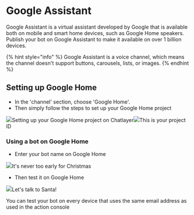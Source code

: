# Google Assistant

Google Assistant is a virtual assistant developed by Google that is available both on mobile and smart home devices, such as Google Home speakers. Publish your bot on Google Assistant to make it available on over 1 billion devices.

{% hint style="info" %}
Google Assistant is a voice channel, which means the channel doesn't support buttons, carousels, lists, or images.
{% endhint %}

## Setting up Google Home

* In the 'channel' section, choose 'Google Home'.
* Then simply follow the steps to set up your Google Home project

![](https://gblobscdn.gitbook.com/assets%2F-LLTwFwbOqJj4dDhg8Ju%2F-MSYdM7fRrH88fON8GTn%2F-MSYdapqc9J_iKdAo1lP%2Fimage.png?alt=media&token=ef4eb790-4338-4a3f-86f3-bfbdbcb609a7)Setting up your Google Home project on Chatlayer![](https://gblobscdn.gitbook.com/assets%2F-LLTwFwbOqJj4dDhg8Ju%2F-MSYdM7fRrH88fON8GTn%2F-MSYe3DO1uwI5dYouLPQ%2Fimage.png?alt=media&token=415c1a66-6da5-4e27-936a-d088d6be1ca0)This is your project ID

### Using a bot on Google Home​ <a id="using-a-bot-on-google-home"></a>

* Enter your bot name on Google Home​

![](https://gblobscdn.gitbook.com/assets%2F-LLTwFwbOqJj4dDhg8Ju%2F-MSYe9mZ2XkTLX9DMMh-%2F-MSYeM_uINFAkn_0vMLf%2Fimage.png?alt=media&token=680c95b5-ee7c-44f7-b8c9-3f2c63ad32a9)It's never too early for Christmas

* Then test it on Google Home​

![](https://gblobscdn.gitbook.com/assets%2F-LLTwFwbOqJj4dDhg8Ju%2F-MSYe9mZ2XkTLX9DMMh-%2F-MSYeTzuVd3Cka-JAJ8P%2Fimage.png?alt=media&token=94f8ef94-fe0d-4356-83d3-a6159168775b)Let's talk to Santa!

You can test your bot on every device that uses the same email address as used in the action console​

